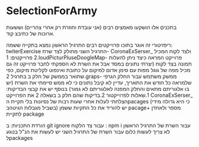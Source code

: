# SelectionForArmy

בתכנים אלו הושקעו מאמצים רבים (אני עובדת וחוזרת רק אחרי צהריים) וששעות ארוכות של כתיבצ קוד.

ריפזיטורי זה אוגר בתוכו פרוייקטים רבים
התרגיל הראשון נמצא בתקייה ששמה: twiterExercise
התרגיל השני מחולק לצד שרת- CoronaExSerser_ ולצד לקוח המכיל 2 פרוייקטים: 
1.loudPicturPluseDoogleMap- פרוייקט המראה כיצד ניתן להעלות תמונה בצד לקוח (יצרתי נתונים במסד אבל את השרת לא הספקתי לחבר
פרוייקט זה גם מכיל מפה של גוגל מפות עם סימן אדום למיקום על כתובת ואינפוט לקליטת מיקום, כפי שתואר בממשק של חלק ב בתרגיל
2.graps- ממשק משתמש עבור החלק הגרפי שלמראה כל חודש את התאריך, עדיין לא קיבל נתונים כי לא ממש סיימתי את השרת (יש בו אלגוריתם מתאים והחלק המפנה לאלגוריתם לא גמור)
בנוסף יש את קבצי הבדיקות: 1.שאלות לפרוייקטור 2.בדיקות שהם חלק ב בשאלה 2
את הפרוייקט CoronaExSerser_ הצלחתי לעלות אחרי שעות רבות של נסיונות בלי תקיית הpacages (כי היא גדולה מידי בשביל מגבלות הגיטהב)
יש להוריד את כל התקיות ששמן pacage+ מספר ולאחדן לתקיית package

הורדת התכניות:
ב git ignore
עבור צד הלקוח : npm i
עבור השרת של התרגיל הראשון לא צריך לעשות כלום
עבור השרת של התרגיל השני יש לעשות את הנ"ל בנוגע לpackages
